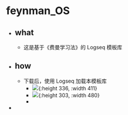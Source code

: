 # feynman_OS
- ## what
	- 这是基于《费曼学习法》的 Logseq 模板库
- ## how
	- 下载后，使用 Logseq 加载本模板库
		- ![](https://img.candobear.com/CleanShot%202023-12-20%20at%2017.42.51@2x.png){:height 336, :width 411}
		- ![](https://img.candobear.com/CleanShot%202023-12-20%20at%2017.44.01@2x.png){:height 303, :width 480}
		-
-